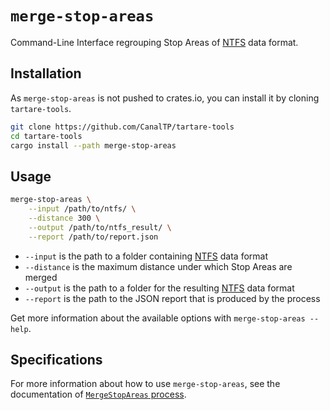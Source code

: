 # `merge-stop-areas`

Command-Line Interface regrouping Stop Areas of [NTFS] data format.

## Installation

As `merge-stop-areas` is not pushed to crates.io, you can install it by cloning
`tartare-tools`.

```bash
git clone https://github.com/CanalTP/tartare-tools
cd tartare-tools
cargo install --path merge-stop-areas
```

## Usage

```bash
merge-stop-areas \
	--input /path/to/ntfs/ \
	--distance 300 \
	--output /path/to/ntfs_result/ \
	--report /path/to/report.json
```

* `--input` is the path to a folder containing [NTFS] data format
* `--distance` is the maximum distance under which Stop Areas are merged
* `--output` is the path to a folder for the resulting [NTFS] data format
* `--report` is the path to the JSON report that is produced by the process

Get more information about the available options with `merge-stop-areas --help`.

## Specifications

For more information about how to use `merge-stop-areas`, see the documentation of
[`MergeStopAreas` process].

[`MergeStopAreas` process]: https://confluence.kisio.org/x/lYImAg#Tartare-Listedesprocessusdetraitements-MergeStopAreas
[NTFS]: https://github.com/CanalTP/ntfs-specification/blob/master/ntfs_fr.md
